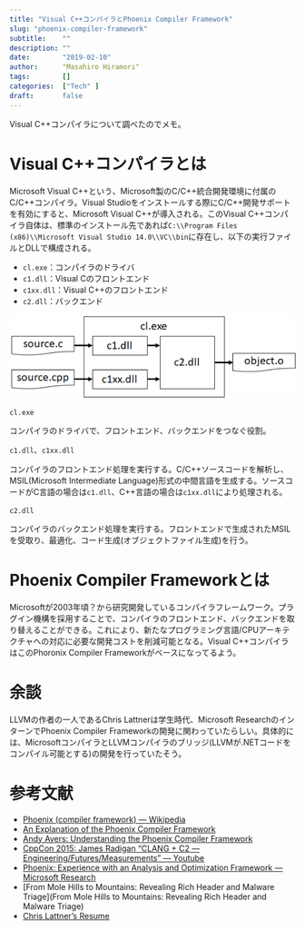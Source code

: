 ```yaml
---
title: "Visual C++コンパイラとPhoenix Compiler Framework"
slug: "phoenix-compiler-framework"
subtitle:    ""
description: ""
date:        "2019-02-10"
author:      "Masahiro Hiramori"
tags:        []
categories:  ["Tech" ]
draft:       false
---
```


Visual C++コンパイラについて調べたのでメモ。

# Visual C++コンパイラとは

Microsoft Visual C++という、Microsoft製のC/C++統合開発環境に付属のC/C++コンパイラ。Visual Studioをインストールする際にC/C++開発サポートを有効にすると、Microsoft Visual C++が導入される。このVisual C++コンパイラ自体は、標準のインストール先であれば`C:\\Program Files (x86)\\Microsoft Visual Studio 14.0\\VC\\bin`に存在し、以下の実行ファイルとDLLで構成される。

- `cl.exe`：コンパイラのドライバ
- `c1.dll`：Visual Cのフロントエンド
- `c1xx.dll`：Visual C++のフロントエンド
- `c2.dll`：バックエンド

![/img/post/2019-02-10-phoenix-compiler.png](/img/post/2019-02-10-phoenix-compiler.png)

`cl.exe`

コンパイラのドライバで、フロントエンド、バックエンドをつなぐ役割。

`c1.dll`、`c1xx.dll`

コンパイラのフロントエンド処理を実行する。C/C++ソースコードを解析し、MSIL(Microsoft Intermediate Language)形式の中間言語を生成する。ソースコードがC言語の場合は`c1.dll`、C++言語の場合は`c1xx.dll`により処理される。

`c2.dll`

コンパイラのバックエンド処理を実行する。フロントエンドで生成されたMSILを受取り、最適化、コード生成(オブジェクトファイル生成)を行う。

# Phoenix Compiler Frameworkとは

Microsoftが2003年頃？から研究開発しているコンパイラフレームワーク。プラグイン機構を採用することで、コンパイラのフロントエンド、バックエンドを取り替えることができる。これにより、新たなプログラミング言語/CPUアーキテクチャへの対応に必要な開発コストを削減可能となる。Visual C++コンパイラはこのPhoronix Compiler Frameworkがベースになってるよう。

# 余談

LLVMの作者の一人であるChris Lattnerは学生時代、Microsoft ResearchのインターンでPhoenix Compiler Frameworkの開発に関わっていたらしい。具体的には、MicrosoftコンパイラとLLVMコンパイラのブリッジ(LLVMが.NETコードをコンパイル可能とする)の開発を行っていたそう。

# 参考文献

- [Phoenix (compiler framework) — Wikipedia](https://en.wikipedia.org/wiki/Phoenix_(compiler_framework))
- [An Explanation of the Phoenix Compiler Framework](https://www.infoq.com/news/2008/05/Phoenix-Compiler-Framework)
- [Andy Ayers: Understanding the Phoenix Compiler Framework](https://channel9.msdn.com/Shows/Going+Deep/Andy-Ayers-Understanding-the-Phoenix-Compiler-Framework)
- [CppCon 2015: James Radigan “CLANG + C2 — Engineering/Futures/Measurements” — Youtube](https://www.youtube.com/watch?v=TRgWJuQhkQo)
- [Phoenix: Experience with an Analysis and Optimization Framework — Microsoft Research](https://www.microsoft.com/en-us/research/video/phoenix-experience-with-an-analysis-and-optimization-framework/)
- [From Mole Hills to Mountains: Revealing Rich Header and Malware Triage](From Mole Hills to Mountains: Revealing Rich Header and Malware Triage)
- [Chris Lattner’s Resume](http://nondot.org/sabre/Resume.html)